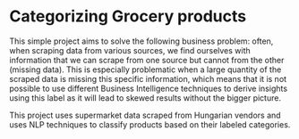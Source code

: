 # Categorizing Grocery products

This simple project aims to solve the following business problem: often, when scraping data from various sources, we find ourselves with information that we can scrape from one source but cannot from the other (missing data). This is especially problematic when a large quantity of the scraped data is missing this specific information, which means that it is not possible to use different Business Intelligence techniques to derive insights using this label as it will lead to skewed results without the bigger picture.

This project uses supermarket data scraped from Hungarian vendors and uses NLP techniques to classify products based on their labeled categories.
